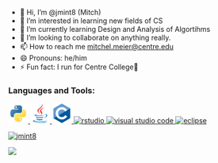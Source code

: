 - 👋 Hi, I’m @jmint8 (Mitch)
- 👀 I’m interested in learning new fields of CS
- 🌱 I’m currently learning Design and Analysis of Algortihms 
- 🙏 I’m looking to collaborate on anything really.
- 📫 How to reach me mitchel.meier@centre.edu
- 😄 Pronouns: he/him
- ⚡ Fun fact: I run for Centre College🏃

<h3 align="left">Languages and Tools:</h3>
<p align="left"> <a href="https://www.python.org" target="_blank" rel="noreferrer">
        <img src="https://raw.githubusercontent.com/devicons/devicon/master/icons/python/python-original.svg" alt="python" width="40" height="40" /> </a>
<a href="https://www.java.com" target="_blank" rel="noreferrer">
        <img src="https://raw.githubusercontent.com/devicons/devicon/master/icons/java/java-original.svg" alt="java" width="40" height="40" /> </a>
<a href="https://www.cprogramming.com/" target="_blank" rel="noreferrer">
        <img src="https://raw.githubusercontent.com/devicons/devicon/master/icons/c/c-original.svg" alt="c" width="40" height="40" /> </a>
<a href="https://posit.co/download/rstudio-desktop/" target="_blank" rel="noreferrer" >
        <img src="https://cdn.jsdelivr.net/gh/devicons/devicon@latest/icons/rstudio/rstudio-original.svg" alt="rstudio" width="40" height="40" /> </a>
<a href="https://code.visualstudio.com/" target="_blank" rel = "noreferrer">
        <img src="https://cdn.jsdelivr.net/gh/devicons/devicon@latest/icons/vscode/vscode-original.svg"  alt="visual studio code" width="40" height="40"/> <a/>
<!---
<a href="https://visualstudio.microsoft.com" target="_blank" rel = "noreferrer">
        <img src="https://cdn.jsdelivr.net/gh/devicons/devicon@latest/icons/visualstudio/visualstudio-original.svg" alt="visual studio" width="40" height="40"/> </a> 
--->
<a href="https://eclipseide.org" target="_blank" rel = "noreferrer">
        <img src="https://cdn.jsdelivr.net/gh/devicons/devicon@latest/icons/eclipse/eclipse-original.svg"  alt="eclipse" width="40" height="40"/>

<p align="left"> <img src="https://komarev.com/ghpvc/?username=jmint8&label=Profile%20views&color=0e75b6&style=flat" alt="jmint8" /> </p>
<a href="https://github.com/jmint8">
  <img src="https://github-readme-stats.vercel.app/api/top-langs/?username=jmint8&layout=compact" />
</a>
  
  <!---
jmint8/jmint8 is a ✨ special ✨ repository because its `README.md` (this file) appears on your GitHub profile.
You can click the Preview link to take a look at your changes.
--->
